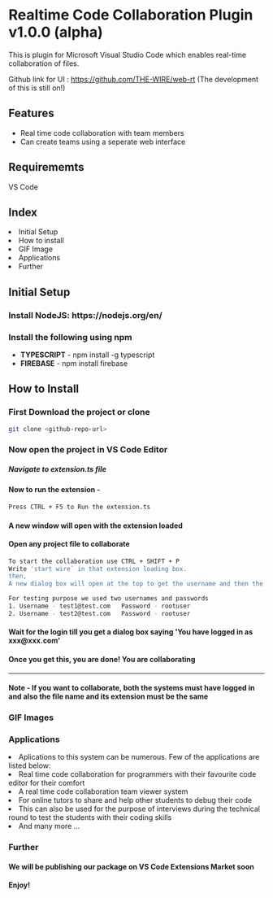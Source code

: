 # Realtime Code Collaboration Plugin v1.0.0 (alpha)

This is plugin for Microsoft Visual Studio Code which enables real-time collaboration of files.

Github link for UI : https://github.com/THE-WIRE/web-rt (The development of this is still on!)

## Features

<ul>
  <li>Real time code collaboration with team members</li>
  <li>Can create teams using a seperate web interface</li>
</ul>

## Requirememts

VS Code

## Index 
<li> Initial Setup </li>
<li> How to install </li>
<li> GIF Image </li>
<li> Applications </li>
<li> Further </li>

## Initial Setup

<h3>Install NodeJS: https://nodejs.org/en/</h3>
<h3>Install the following using npm</h3>
<ul>
  <li><b>TYPESCRIPT</b> - npm install -g typescript</li>
  <li><b>FIREBASE</b> - npm install firebase</li>
</ul>

## How to Install
<h3> First Download the project or clone </h3>

```bash
git clone <github-repo-url>
```

<h3> Now open the project in VS Code Editor </h3>
<h5> Navigate to <b>extension.ts</b> file </h5>
<h4> Now to run the extension - </h4>

```bash
Press CTRL + F5 to Run the extension.ts
```

<h4> A new window will open with the extension loaded </h4>
<h4> Open any project file to collaborate </h4>

```bash
To start the collaboration use CTRL + SHIFT + P
Write 'start wire` in that extension loading box.
then,
A new dialog box will open at the top to get the username and then the password
```

```bash
For testing purpose we used two usernames and passwords
1. Username - test1@test.com   Password - rootuser
2. Username - test2@test.com   Password - rootuser
```

<h4> Wait for the login till you get a dialog box saying 'You have logged in as xxx@xxx.com' </h4>
<h4> Once you get this, you are done! You are collaborating </h4>

<hr>
<h4> Note - If you want to collaborate, both the systems must have logged in and also the file name and its extension must be the same </h4>

### GIF Images


### Applications

<li> Aplications to this system can be numerous. Few of the applications are listed below: </li>
  <li> Real time code collaboration for programmers with their favourite code editor for their comfort </li>
  <li> A real time code collaboration team viewer system </li>
  <li> For online tutors to share and help other students to debug their code </li>
  <li> This can also be used for the purpose of interviews during the technical round to test the students with their coding skills </li>
  <li> And many more ...</li>

### Further

<h4> We will be publishing our package on VS Code Extensions Market soon </h4>

**Enjoy!**
